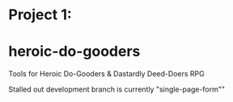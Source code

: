 # Project 1:
# heroic-do-gooders
Tools for Heroic Do-Gooders &amp; Dastardly Deed-Doers RPG

Stalled out development branch is currently "single-page-form""
